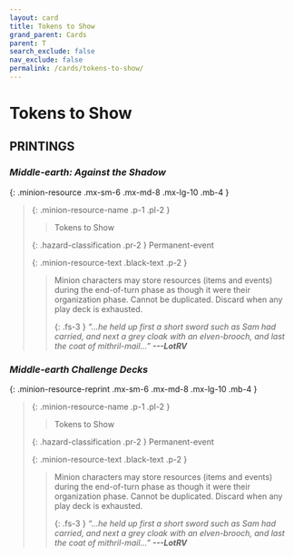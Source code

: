 ```yaml
---
layout: card
title: Tokens to Show
grand_parent: Cards
parent: T
search_exclude: false
nav_exclude: false
permalink: /cards/tokens-to-show/
---
```


# Tokens to Show


## PRINTINGS


### _Middle-earth: Against the Shadow_

{: .minion-resource .mx-sm-6 .mx-md-8 .mx-lg-10 .mb-4 }
> {: .minion-resource-name .p-1 .pl-2 }
> > <div class="hazard-mp"></div>
> > <div class="card-name">Tokens to Show</div>
>
> {: .hazard-classification .pr-2 }
> Permanent-event
>
> {: .minion-resource-text .black-text .p-2 }
> > Minion characters may store resources (items and events) during the end-of-turn phase as though it were their organization phase. Cannot be duplicated. Discard when any play deck is exhausted.   
> > 
> > {: .fs-3 } 
> > _“...he held up first a short sword such as Sam had carried, and next a grey cloak with an elven-brooch, and last the coat of mithril-mail...”_ ***---&#65279;LotRV*** 
> 

### _Middle-earth Challenge Decks_

{: .minion-resource-reprint .mx-sm-6 .mx-md-8 .mx-lg-10 .mb-4 }
> {: .minion-resource-name .p-1 .pl-2 }
> > <div class="hazard-mp"></div>
> > <div class="card-name">Tokens to Show</div>
>
> {: .hazard-classification .pr-2 }
> Permanent-event
>
> {: .minion-resource-text .black-text .p-2 }
> > Minion characters may store resources (items and events) during the end-of-turn phase as though it were their organization phase. Cannot be duplicated. Discard when any play deck is exhausted.   
> > 
> > {: .fs-3 } 
> > _“...he held up first a short sword such as Sam had carried, and next a grey cloak with an elven-brooch, and last the coat of mithril-mail...”_ ***---&#65279;LotRV*** 
> 
